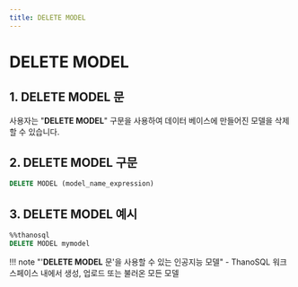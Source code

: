 ```yaml
---
title: DELETE MODEL
---
```


# __DELETE MODEL__

## __1. DELETE MODEL 문__

사용자는 "__DELETE MODEL__" 구문을 사용하여 데이터 베이스에 만들어진 모델을 삭제할 수 있습니다.

## __2. DELETE MODEL 구문__

```sql
DELETE MODEL (model_name_expression)
```

## __3. DELETE MODEL 예시__

```sql
%%thanosql
DELETE MODEL mymodel
```

!!! note "'__DELETE MODEL__ 문'을 사용할 수 있는 인공지능 모델"
    - ThanoSQL 워크스페이스 내에서 생성, 업로드 또는 불러온 모든 모델